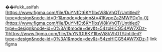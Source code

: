 ��# u k k _ a s i f a h 
 
 
[https://www.figma.com/file/DuYNfDt6KY1lbsVi8kVhOT/Untitled?type=design&node-id=0-1&mode=design&t=41KypoZa2MWPDx1x-0](https://www.figma.com/file/DuYNfDt6KY1lbsVi8kVhOT/Untitled?type=design&node-id=0%3A1&mode=dev&t=54zxHlCG54AW7XDz-1)https://www.figma.com/file/DuYNfDt6KY1lbsVi8kVhOT/Untitled?type=design&node-id=0%3A1&mode=dev&t=54zxHlCG54AW7XDz-1 link figma 
